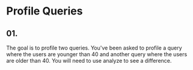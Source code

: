 # Profile Queries

## 01.

The goal is to profile two queries. You've been asked to profile a query where the users are younger than 40 and another query where the users are older than 40. You will need to use analyze to see a difference.